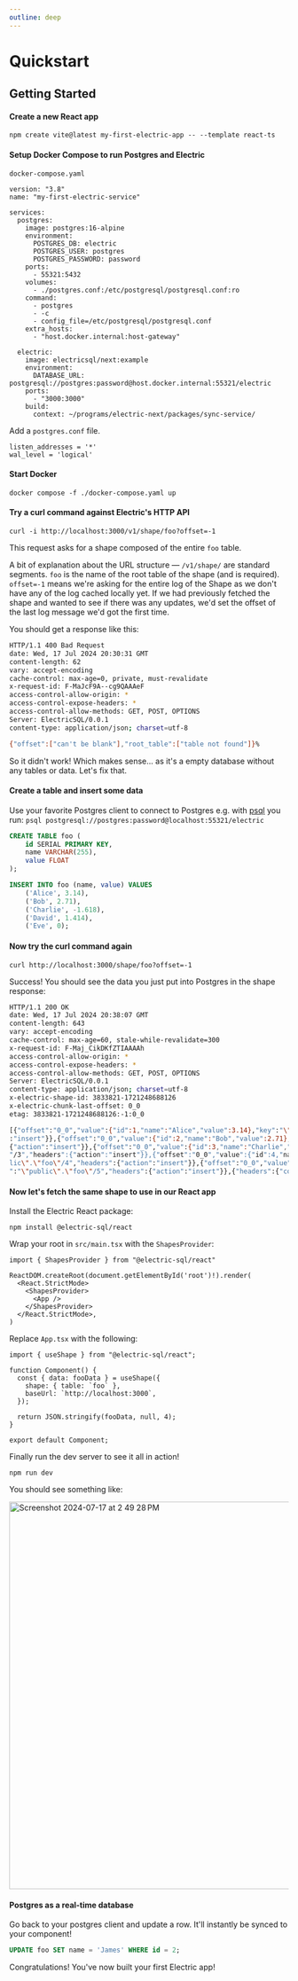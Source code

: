 ```yaml
---
outline: deep
---
```


# Quickstart

## Getting Started

#### Create a new React app

`npm create vite@latest my-first-electric-app -- --template react-ts`

#### Setup Docker Compose to run Postgres and Electric

`docker-compose.yaml`

```docker
version: "3.8"
name: "my-first-electric-service"

services:
  postgres:
    image: postgres:16-alpine
    environment:
      POSTGRES_DB: electric
      POSTGRES_USER: postgres
      POSTGRES_PASSWORD: password
    ports:
      - 55321:5432
    volumes:
      - ./postgres.conf:/etc/postgresql/postgresql.conf:ro
    command:
      - postgres
      - -c
      - config_file=/etc/postgresql/postgresql.conf
    extra_hosts:
      - "host.docker.internal:host-gateway"

  electric:
    image: electricsql/next:example
    environment:
      DATABASE_URL: postgresql://postgres:password@host.docker.internal:55321/electric
    ports:
      - "3000:3000"
    build:
      context: ~/programs/electric-next/packages/sync-service/
```

Add a `postgres.conf` file.

```
listen_addresses = '*'
wal_level = 'logical'
```

#### Start Docker

`docker compose -f ./docker-compose.yaml up`

#### Try a curl command against Electric's HTTP API

`curl -i http://localhost:3000/v1/shape/foo?offset=-1`

This request asks for a shape composed of the entire `foo` table.

A bit of explanation about the URL structure — `/v1/shape/` are standard
segments. `foo` is the name of the root table of the shape (and is required).
`offset=-1` means we're asking for the entire log of the Shape as we don't have
any of the log cached locally yet. If we had previously fetched the shape and
wanted to see if there was any updates, we'd set the offset of the last log
message we'd got the first time.

You should get a response like this:

```bash
HTTP/1.1 400 Bad Request
date: Wed, 17 Jul 2024 20:30:31 GMT
content-length: 62
vary: accept-encoding
cache-control: max-age=0, private, must-revalidate
x-request-id: F-MaJcF9A--cg9QAAAeF
access-control-allow-origin: *
access-control-expose-headers: *
access-control-allow-methods: GET, POST, OPTIONS
Server: ElectricSQL/0.0.1
content-type: application/json; charset=utf-8

{"offset":["can't be blank"],"root_table":["table not found"]}%
```

So it didn't work! Which makes sense... as it's a empty database without any tables or data. Let's fix that.

#### Create a table and insert some data

Use your favorite Postgres client to connect to Postgres e.g. with [psql](https://www.postgresql.org/docs/current/app-psql.html)
you run: `psql postgresql://postgres:password@localhost:55321/electric`

```sql
CREATE TABLE foo (
    id SERIAL PRIMARY KEY,
    name VARCHAR(255),
    value FLOAT
);

INSERT INTO foo (name, value) VALUES
    ('Alice', 3.14),
    ('Bob', 2.71),
    ('Charlie', -1.618),
    ('David', 1.414),
    ('Eve', 0);
```

#### Now try the curl command again

`curl http://localhost:3000/shape/foo?offset=-1`

Success! You should see the data you just put into Postgres in the shape response:

```bash
HTTP/1.1 200 OK
date: Wed, 17 Jul 2024 20:38:07 GMT
content-length: 643
vary: accept-encoding
cache-control: max-age=60, stale-while-revalidate=300
x-request-id: F-Maj_CikDKfZTIAAAAh
access-control-allow-origin: *
access-control-expose-headers: *
access-control-allow-methods: GET, POST, OPTIONS
Server: ElectricSQL/0.0.1
content-type: application/json; charset=utf-8
x-electric-shape-id: 3833821-1721248688126
x-electric-chunk-last-offset: 0_0
etag: 3833821-1721248688126:-1:0_0

[{"offset":"0_0","value":{"id":1,"name":"Alice","value":3.14},"key":"\"public\".\"foo\"/1","headers":{"action"
:"insert"}},{"offset":"0_0","value":{"id":2,"name":"Bob","value":2.71},"key":"\"public\".\"foo\"/2","headers":
{"action":"insert"}},{"offset":"0_0","value":{"id":3,"name":"Charlie","value":-1.618},"key":"\"public\".\"foo\
"/3","headers":{"action":"insert"}},{"offset":"0_0","value":{"id":4,"name":"David","value":1.414},"key":"\"pub
lic\".\"foo\"/4","headers":{"action":"insert"}},{"offset":"0_0","value":{"id":5,"name":"Eve","value":0.0},"key
":"\"public\".\"foo\"/5","headers":{"action":"insert"}},{"headers":{"control":"up-to-date"}}]%
```

#### Now let's fetch the same shape to use in our React app

Install the Electric React package:

`npm install @electric-sql/react`


Wrap your root in `src/main.tsx` with the `ShapesProvider`:

```tsx
import { ShapesProvider } from "@electric-sql/react"

ReactDOM.createRoot(document.getElementById('root')!).render(
  <React.StrictMode>
    <ShapesProvider>
      <App />
    </ShapesProvider>
  </React.StrictMode>,
)
```

Replace `App.tsx` with the following:

```tsx
import { useShape } from "@electric-sql/react";

function Component() {
  const { data: fooData } = useShape({
    shape: { table: `foo` },
    baseUrl: `http://localhost:3000`,
  });

  return JSON.stringify(fooData, null, 4);
}

export default Component;
```

Finally run the dev server to see it all in action!

`npm run dev`

You should see something like:

<img width="699" alt="Screenshot 2024-07-17 at 2 49 28 PM" src="https://github.com/user-attachments/assets/cda36897-2db9-4f6c-86bb-99e7e325a490">

#### Postgres as a real-time database

Go back to your postgres client and update a row. It'll instantly be synced to your component!

```sql
UPDATE foo SET name = 'James' WHERE id = 2;
```

Congratulations! You've now built your first Electric app!